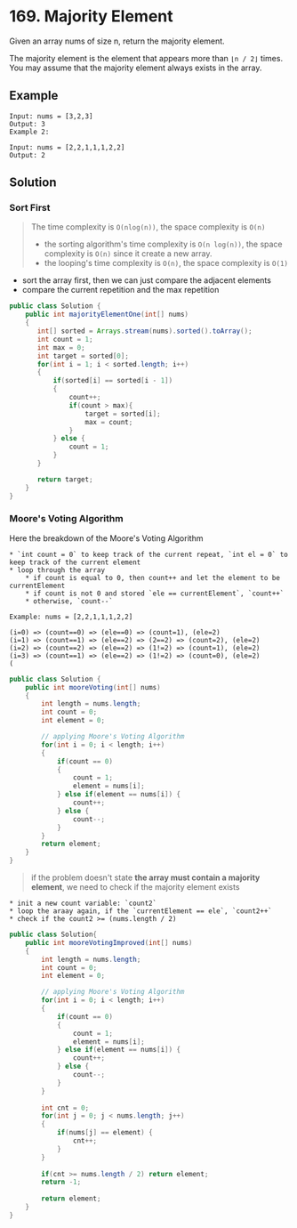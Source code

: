 # 169. Majority Element

Given an array nums of size n, return the majority element.

The majority element is the element that appears more than `⌊n / 2⌋` times. 
You may assume that the majority element always exists in the array.


## Example

```
Input: nums = [3,2,3]
Output: 3
Example 2:
```

```
Input: nums = [2,2,1,1,1,2,2]
Output: 2
```

## Solution

### Sort First 
> The time complexity is `O(nlog(n))`, the space complexity is `O(n)`
>   * the sorting algorithm's time complexity is `O(n log(n))`, the space complexity is `O(n)` since it create a new array.
>   * the looping's time complexity is `O(n)`, the space complexity is `O(1)`

* sort the array first, then we can just compare the adjacent elements 
* compare the current repetition and the max repetition

```java
public class Solution {
    public int majorityElementOne(int[] nums)
    {
       int[] sorted = Arrays.stream(nums).sorted().toArray();
       int count = 1;
       int max = 0;
       int target = sorted[0];
       for(int i = 1; i < sorted.length; i++)
       {
           if(sorted[i] == sorted[i - 1])
           {
               count++;
               if(count > max){
                   target = sorted[i];
                   max = count;
               }
           } else {
               count = 1;
           }
       }

       return target;
    }
}
```

### Moore's Voting Algorithm
Here the breakdown of the Moore's Voting Algorithm

```
* `int count = 0` to keep track of the current repeat, `int el = 0` to keep track of the current element
* loop through the array
    * if count is equal to 0, then count++ and let the element to be currentElement
    * if count is not 0 and stored `ele == currentElement`, `count++`
    * otherwise, `count--`
    
Example: nums = [2,2,1,1,1,2,2]

(i=0) => (count==0) => (ele==0) => (count=1), (ele=2)  
(i=1) => (count==1) => (ele==2) => (2==2) => (count=2), (ele=2)
(i=2) => (count==2) => (ele==2) => (1!=2) => (count=1), (ele=2)
(i=3) => (count==1) => (ele==2) => (1!=2) => (count=0), (ele=2)
(
```

```java
public class Solution {
    public int mooreVoting(int[] nums)
    {
        int length = nums.length;
        int count = 0;
        int element = 0;

        // applying Moore's Voting Algorithm
        for(int i = 0; i < length; i++)
        {
            if(count == 0)
            {
                count = 1;
                element = nums[i];
            } else if(element == nums[i]) {
                count++;
            } else {
                count--;
            }
        }
        return element;
    }
}
```

> if the problem doesn't state **the array must contain a majority element**, we need to check if the majority element exists

```
* init a new count variable: `count2`
* loop the araay again, if the `currentElement == ele`, `count2++`
* check if the count2 >= (nums.length / 2)
```

```java
public class Solution{
    public int mooreVotingImproved(int[] nums)
    {
        int length = nums.length;
        int count = 0;
        int element = 0;

        // applying Moore's Voting Algorithm
        for(int i = 0; i < length; i++)
        {
            if(count == 0)
            {
                count = 1;
                element = nums[i];
            } else if(element == nums[i]) {
                count++;
            } else {
                count--;
            }
        }
        
        int cnt = 0;
        for(int j = 0; j < nums.length; j++)
        {
            if(nums[j] == element) {
                cnt++;
            }
        }
        
        if(cnt >= nums.length / 2) return element;
        return -1;
        
        return element;
    }
} 

```
    


